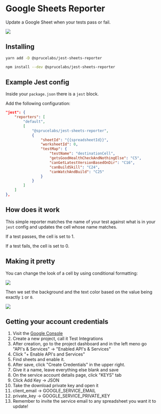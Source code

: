# Google Sheets Reporter

Update a Google Sheet when your tests pass or fail.

<img src="https://raw.githubusercontent.com/sprucelabsai/jest-sheets-reporter/master/docs/images/overview.png">

## Installing

```bash
yarn add -D @sprucelabs/jest-sheets-reporter
```
```bash
npm install --dev @sprucelabs/jest-sheets-reporter
```

## Example Jest config
Inside your `package.json` there is a `jest` block. 

Add the following configuration:
```json
"jest": {
    "reporters": [
        "default",
        [
            "@sprucelabs/jest-sheets-reporter",
            {
                "sheetId": "{{spreadsheetId}}",
                "worksheetId": 0,
                "testMap": {
                    "testName": "destinationCell",
                    "getsGoodHealthCheckAndNothingElse": "C5",
                    "canGetLatestVersionBasedOnDir": "C16",
                    "canBuildSkill": "C24",
                    "canWatchAndBuild": "C25"
                }
            }
        ]
    ]
},
```

## How does it work

This simple reporter matches the name of your test against what is in your `jest` config and updates the cell whose name matches.

If a test passes, the cell is set to 1. 

If a test fails, the cell is set to 0.

## Making it pretty

You can change the look of a cell by using conditional formatting:

<img src="https://raw.githubusercontent.com/sprucelabsai/jest-sheets-reporter/master/docs/images/conditional.png">

Then we set the background and the text color based on the value being exactly `1` or `0`.

<img src="https://raw.githubusercontent.com/sprucelabsai/jest-sheets-reporter/master/docs/images/stylerules.png">


## Getting your account credentials

1. Visit the [Google Console](https://console.developers.google.com/)
2. Create a new project, call it Test Integrations
3. After creation, go to the project dashboard and in the left meno go "API's & Services" -> "Enabled API's & Services"
4. Click "+ Enable API's and Services"
5. Find sheets and enable it.
6. After save, click "Create Credentials" in the upper right.
7. Give it a name, leave everything else blank and save
9. On the service account details page, click "KEYS" tab
10. Click Add Key -> JSON
11. Take the download private key and open it
12. client_email -> GOOGLE_SERVICE_EMAIL
13. private_key -> GOOGLE_SERVICE_PRIVATE_KEY
14. Remember to invite the service email to any spreadsheet you want it to update!

